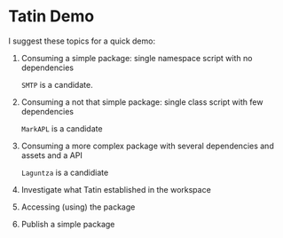# Tatin Demo

I suggest these topics for a quick demo:

1. Consuming a simple package: single namespace script with no dependencies

   `SMTP` is a candidate.

2. Consuming a not that simple package: single class script with few dependencies

   `MarkAPL` is a candidate

3. Consuming a more complex package with several dependencies and assets and a API

   `Laguntza` is a candidiate

4. Investigate what Tatin established in the workspace
5. Accessing (using) the package
5. Publish a simple package
